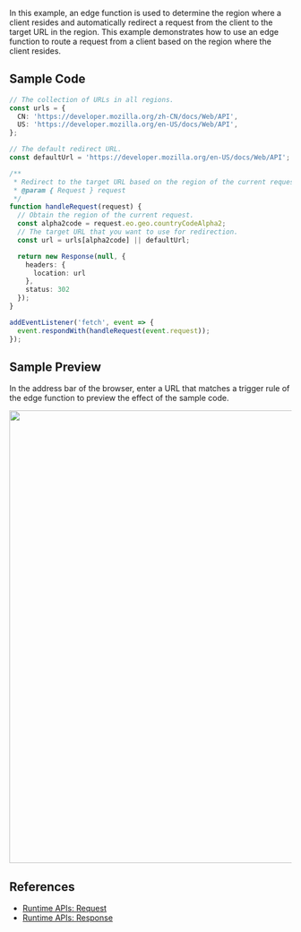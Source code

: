 In this example, an edge function is used to determine the region where a client resides and automatically redirect a request from the client to the target URL in the region. This example demonstrates how to use an edge function to route a request from a client based on the region where the client resides.

## Sample Code

```typescript
// The collection of URLs in all regions.
const urls = {
  CN: 'https://developer.mozilla.org/zh-CN/docs/Web/API',
  US: 'https://developer.mozilla.org/en-US/docs/Web/API',
};

// The default redirect URL.
const defaultUrl = 'https://developer.mozilla.org/en-US/docs/Web/API';

/**
 * Redirect to the target URL based on the region of the current request.
 * @param { Request } request
 */
function handleRequest(request) {
  // Obtain the region of the current request.
  const alpha2code = request.eo.geo.countryCodeAlpha2;
  // The target URL that you want to use for redirection.
  const url = urls[alpha2code] || defaultUrl;

  return new Response(null, {
    headers: {
      location: url
    },
    status: 302
  });
}

addEventListener('fetch', event => {
  event.respondWith(handleRequest(event.request));
});
```

## Sample Preview

In the address bar of the browser, enter a URL that matches a trigger rule of the edge function to preview the effect of the sample code.

<img src="https://qcloudimg.tencent-cloud.cn/raw/2dcaa1354be75d4abefeccdce47c281f.png" width=809px>

## References
- [Runtime APIs: Request](https://www.tencentcloud.com/document/product/1145/52690)
- [Runtime APIs: Response](https://www.tencentcloud.com/document/product/1145/52691)